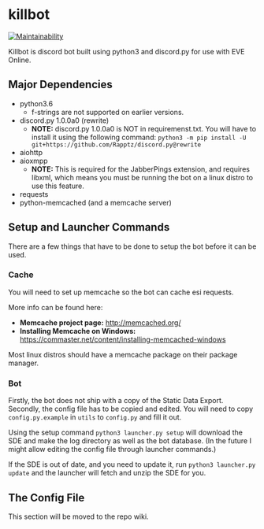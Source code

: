 # killbot

[![Maintainability](https://api.codeclimate.com/v1/badges/8a6e94242462e3c9f561/maintainability)](https://codeclimate.com/github/colcrunch/killbot/maintainability)

Killbot is discord bot built using python3 and discord.py for use with EVE Online. 

## Major Dependencies

* python3.6
  * f-strings are not supported on earlier versions.
* discord.py 1.0.0a0 (rewrite)
  * **NOTE:** discord.py 1.0.0a0 is NOT in requiremenst.txt. You will have to install it using the following command: `python3 -m pip install -U git+https://github.com/Rapptz/discord.py@rewrite`
* aiohttp
* aioxmpp
  * **NOTE:** This is required for the JabberPings extension, and requires libxml, which means you must be running the bot on a linux distro to use this feature.
* requests
* python-memcached (and a memcache server)

## Setup and Launcher Commands
There are a few things that have to be done to setup the bot before it can be used.

### Cache
You will need to set up memcache so the bot can cache esi requests. 

More info can be found here:
* **Memcache project page:** http://memcached.org/
* **Installing Memcache on Windows:** https://commaster.net/content/installing-memcached-windows

Most linux distros should have a memcache package on their package manager.

### Bot
Firstly, the bot does not ship with a copy of the Static Data Export. Secondly, the config file has to be copied and edited.
You will need to copy `config.py.example` in `utils` to `config.py` and fill it out.


Using the setup command `python3 launcher.py setup` will download the SDE and make the log directory as well as the bot database.
(In the future I might allow editing the config file through launcher commands.)

If the SDE is out of date, and you need to update it, run `python3 launcher.py update` and the launcher will fetch and unzip the SDE for you.

## The Config File

This section will be moved to the repo wiki.